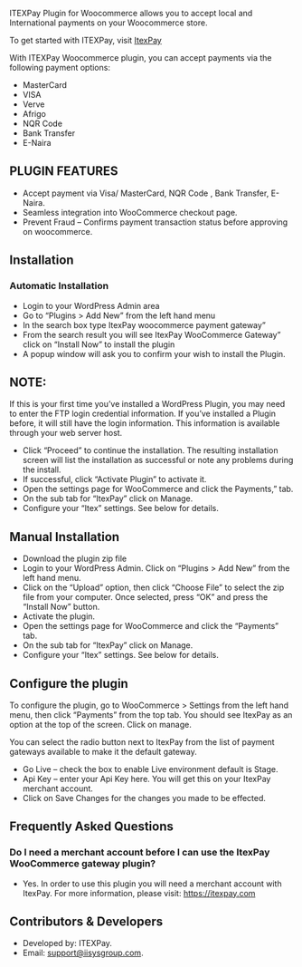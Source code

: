 ITEXPay Plugin for Woocommerce allows you to accept local and International payments on your Woocommerce store.



To get started with ITEXPay, visit <a href="https://itexpay.com" title="Click here to apply to become a merchant on ItexPay" target="_blank"> ItexPay</a>



With ITEXPay Woocommerce plugin, you can accept payments via the following payment options:

-	MasterCard
-	VISA
-	Verve
-	Afrigo
-	NQR Code
-	Bank Transfer
-	E-Naira


## PLUGIN FEATURES

-	Accept payment via Visa/ MasterCard, NQR Code , Bank Transfer, E-Naira.
-	Seamless integration into WooCommerce checkout page.
-	Prevent Fraud – Confirms payment transaction status before approving on woocommerce.

## Installation

### Automatic Installation

-	Login to your WordPress Admin area
-	Go to “Plugins > Add New” from the left hand menu
-	In the search box type ItexPay woocommerce payment gateway”
-	From the search result you will see ItexPay WooCommerce Gateway” click on “Install Now” to install the plugin
-	A popup window will ask you to confirm your wish to install the Plugin.


## NOTE: 


If this is your first time you’ve installed a WordPress Plugin, you may need to enter the FTP login credential information. If you’ve installed a Plugin before, it will still have the login information. This information is available through your web server host.

-	Click “Proceed” to continue the installation. The resulting installation screen will list the installation as successful or note any problems during the install.
-	If successful, click “Activate Plugin” to activate it.
-	Open the settings page for WooCommerce and click the Payments,” tab.
-	On the sub tab for “ItexPay” click on Manage.
-	Configure your “Itex” settings. See below for details.


## Manual Installation

-	Download the plugin zip file
-	Login to your WordPress Admin. Click on “Plugins > Add New” from the left hand menu.
-	Click on the “Upload” option, then click “Choose File” to select the zip file from your computer. Once selected, press “OK” and press the “Install Now” button.
-	Activate the plugin.
-	Open the settings page for WooCommerce and click the “Payments” tab.
-	On the sub tab for “ItexPay” click on Manage.
-	Configure your “Itex” settings. See below for details.


## Configure the plugin

To configure the plugin, go to WooCommerce > Settings from the left hand menu, then click “Payments” from the top tab. You should see ItexPay as an option at the top of the screen. Click on manage.

You can select the radio button next to ItexPay from the list of payment gateways available to make it the default gateway.

-	Go Live – check the box to enable Live environment default is Stage.
-	Api Key – enter your Api Key here. You will get this on your ItexPay merchant account.
-	Click on Save Changes for the changes you made to be effected.

## Frequently Asked Questions

### Do I need a merchant account before I can use the ItexPay WooCommerce gateway plugin?

-	Yes. In order to use this plugin you will need a merchant account with ItexPay. For more information, please visit: https://itexpay.com


## Contributors & Developers

- Developed by: ITEXPay.
- Email: support@iisysgroup.com.

